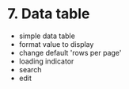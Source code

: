# 7. Data table

- simple data table
- format value to display
- change default 'rows per page'
- loading indicator
- search
- edit
